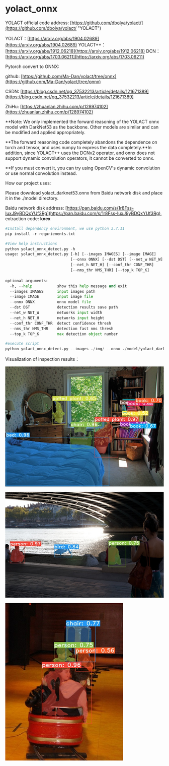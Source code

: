 # yolact_onnx

YOLACT official code address: [https://github.com/dbolya/yolact/](https://github.com/dbolya/yolact/ "YOLACT")

YOLACT：[https://arxiv.org/abs/1904.02689](https://arxiv.org/abs/1904.02689)
YOLACT++：[https://arxiv.org/abs/1912.06218](https://arxiv.org/abs/1912.06218)
DCN：[https://arxiv.org/abs/1703.06211](https://arxiv.org/abs/1703.06211)

Pytorch convert to ONNX:

github: [https://github.com/Ma-Dan/yolact/tree/onnx](https://github.com/Ma-Dan/yolact/tree/onnx)

CSDN: [https://blog.csdn.net/qq_37532213/article/details/121671389](https://blog.csdn.net/qq_37532213/article/details/121671389)

ZhiHu: [https://zhuanlan.zhihu.com/p/128974102](https://zhuanlan.zhihu.com/p/128974102)

**Note: We only implemented the forward reasoning of the YOLACT onnx model with DarkNet53 as the backbone. Other models are similar and can be modified and applied appropriately.

**The forward reasoning code completely abandons the dependence on torch and tensor, and uses numpy to express the data completely.**In addition, since YOLACT++ uses the DCNv2 operator, and onnx does not support dynamic convolution operators, it cannot be converted to onnx.

**If you must convert it, you can try using OpenCV's dynamic convolution or use normal convolution instead.

How our project uses:

Please download yolact_darknet53.onnx from Baidu network disk and place it in the ./model directory.

Baidu network disk address: [https://pan.baidu.com/s/1r8Fss-IuxJ9yBDQxYUf3Rg](https://pan.baidu.com/s/1r8Fss-IuxJ9yBDQxYUf3Rg), extraction code: **koex**

```python
#Install dependency environment, we use python 3.7.11
pip install -r requriements.txt
```

```python
#View help instructions
python yolact_onnx_detect.py -h
usage: yolact_onnx_detect.py [-h] [--images IMAGES] [--image IMAGE]
                             [--onnx ONNX] [--dst DST] [--net_w NET_W]
                             [--net_h NET_H] [--conf_thr CONF_THR]
                             [--nms_thr NMS_THR] [--top_k TOP_K]

optional arguments:
  -h, --help           show this help message and exit
  --images IMAGES      input images path
  --image IMAGE        input image file
  --onnx ONNX          onnx model file
  --dst DST            detection results save path
  --net_w NET_W        networks input width
  --net_h NET_H        networks input height
  --conf_thr CONF_THR  detect confidence thresh
  --nms_thr NMS_THR    detection fast nms thresh
  --top_k TOP_K        max detection object number
```


```python
#execute script
python yolact_onnx_detect.py --images ./img/ --onnx ./model/yolact_darknet53.onnx --dst ./rslts/
```

Visualization of inspection results：

![1668168304366](image/README/1668168304366.png)

![1668168319492](image/README/1668168319492.png)

![1668168331884](image/README/1668168331884.png)

